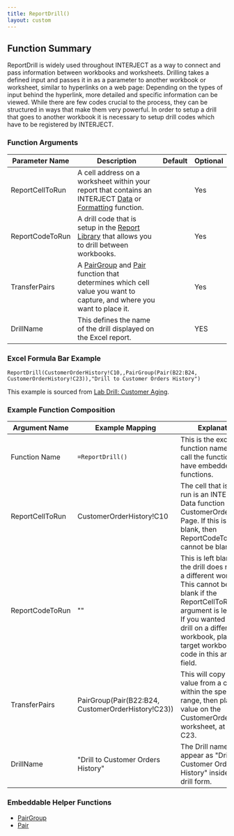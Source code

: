 ```yaml
---
title: ReportDrill()
layout: custom
---
```


## Function Summary

ReportDrill is widely used throughout INTERJECT as a way to connect and pass information between workbooks and worksheets. Drilling takes a defined input and passes it in as a parameter to another workbook or worksheet, similar to hyperlinks on a web page: Depending on the types of input behind the hyperlink, more detailed and specific information can be viewed. While there are few codes crucial to the process, they can be structured in ways that make them very powerful. In order to setup a drill that goes to another workbook it is necessary to setup drill codes which have to be registered by INTERJECT.

### Function Arguments

| Parameter Name  | Description                                                                                                      | Default | Optional |
|-----------------|------------------------------------------------------------------------------------------------------------------|---------|----------|
| ReportCellToRun | A cell address on a worksheet within your report that contains an INTERJECT [Data](Data-Functions-Landing.html) or [Formatting](Formatting-Functions-Landing.html) function. |         | Yes         |
| ReportCodeToRun | A drill code that is setup in the [Report Library](/wGetStarted/L10-Updating-the-Report-Library_62849583.html#adding-a-drill-code-to-a-report) that allows you to drill between workbooks.                 |         | Yes         |
| TransferPairs   | A [PairGroup](Pairgroup_81756186.html) and [Pair](Pair_81756188.html) function that determines which cell value you want to capture, and where you want to place it.   |       |         Yes   |
| DrillName       | This defines the name of the drill displayed on the Excel report.|         | YES         |


### Excel Formula Bar Example

```Excel
ReportDrill(CustomerOrderHistory!C10,,PairGroup(Pair(B22:B24, CustomerOrderHistory!C23)),"Drill to Customer Orders History")
```
This example is sourced from [Lab Drill: Customer Aging](/wGetStarted/L-Drill-CustomerAging_128421015.html).

### Example Function Composition

| Argument Name   | Example Mapping                    | Explanation                                                                                |
|-----------------|------------------------------------|--------------------------------------------------------------------------------------------|
| Function Name   | `=ReportDrill()`                   | This is the excel function name used to call the function. It can have embedded functions. |
| ReportCellToRun | CustomerOrderHistory!C10           | The cell that is being run is an INTERJECT Data function on the CustomerOrderHistory Page. If this is left blank, then ReportCodeToRun cannot be blank.|
| ReportCodeToRun | ""                                 | This is left blank since the drill does not go to a different workbook. This cannot be left blank if the ReportCellToRun argument is left blank. If you wanted to run a drill on a different workbook, place the target workbook's drill code in this argument field.|
| TransferPairs   | PairGroup(Pair(B22:B24, CustomerOrderHistory!C23))|  This will copy a cell value from a cell within the specified range, then place that value on the CustomerOrderHistory worksheet, at cell C23.|
| DrillName       | "Drill to Customer Orders History" |  The Drill name will appear as "Drill to Customer Orders History" inside of the drill form.|

### Embeddable Helper Functions

* [PairGroup](Pairgroup_81756186.html)
* [Pair](Pair_81756188.html)